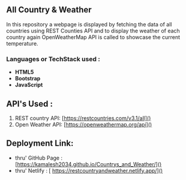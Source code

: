 ## All Country & Weather

In this repository a webpage is displayed by fetching the data of all countries using REST Counties API and to display the weather of each country again OpenWeatherMap API is called to showcase the current temperature.

### Languages or TechStack used :

* **HTML5**
* **Bootstrap**
* **JavaScript**

## API's Used :

1. REST country API:     [https://restcountries.com/v3.1/all]()
2. Open Weather API:   [https://openweathermap.org/api]()

## Deployment Link:

* thru' GitHub Page  :   [https://kamalesh2034.github.io/Countrys_and_Weather/]()
* thru' Netlify :		  [ https://restcountryandweather.netlify.app/]()
